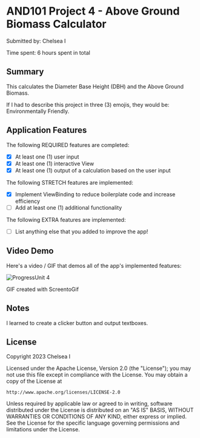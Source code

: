 
# AND101 Project 4 - Above Ground Biomass Calculator

Submitted by: Chelsea I

Time spent: 6 hours spent in total

## Summary

This calculates the Diameter Base Height (DBH) and the Above Ground Biomass.

If I had to describe this project in three (3) emojis, they would be: Environmentally Friendly.

## Application Features


The following REQUIRED features are completed:

- [X] At least one (1) user input
- [X] At least one (1) interactive View
- [x] At least one (1) output of a calculation based on the user input

The following STRETCH features are implemented:

- [x] Implement ViewBinding to reduce boilerplate code and increase efficiency
- [ ] Add at least one (1) additional functionality

The following EXTRA features are implemented:

- [ ] List anything else that you added to improve the app!

## Video Demo

Here's a video / GIF that demos all of the app's implemented features:

![ProgressUnit 4](https://github.com/cinthavong/AboveGroundBiomassCalculator/assets/68578762/ab2eba7b-dad8-4c96-9dfa-d7dd2f123074)


GIF created with ScreentoGif


## Notes

I learned to create a clicker button and output textboxes.

## License

Copyright 2023 Chelsea I

Licensed under the Apache License, Version 2.0 (the "License");
you may not use this file except in compliance with the License.
You may obtain a copy of the License at

    http://www.apache.org/licenses/LICENSE-2.0

Unless required by applicable law or agreed to in writing, software
distributed under the License is distributed on an "AS IS" BASIS,
WITHOUT WARRANTIES OR CONDITIONS OF ANY KIND, either express or implied.
See the License for the specific language governing permissions and
limitations under the License.
